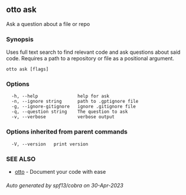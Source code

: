 ## otto ask

Ask a question about a file or repo

### Synopsis

Uses full text search to find relevant code and ask questions about said code.
Requires a path to a repository or file as a positional argument.

```
otto ask [flags]
```

### Options

```
  -h, --help               help for ask
  -n, --ignore string      path to .gptignore file
  -g, --ignore-gitignore   ignore .gitignore file
  -q, --question string    The question to ask
  -v, --verbose            verbose output
```

### Options inherited from parent commands

```
  -V, --version   print version
```

### SEE ALSO

* [otto](otto.md)	 - Document your code with ease

###### Auto generated by spf13/cobra on 30-Apr-2023
